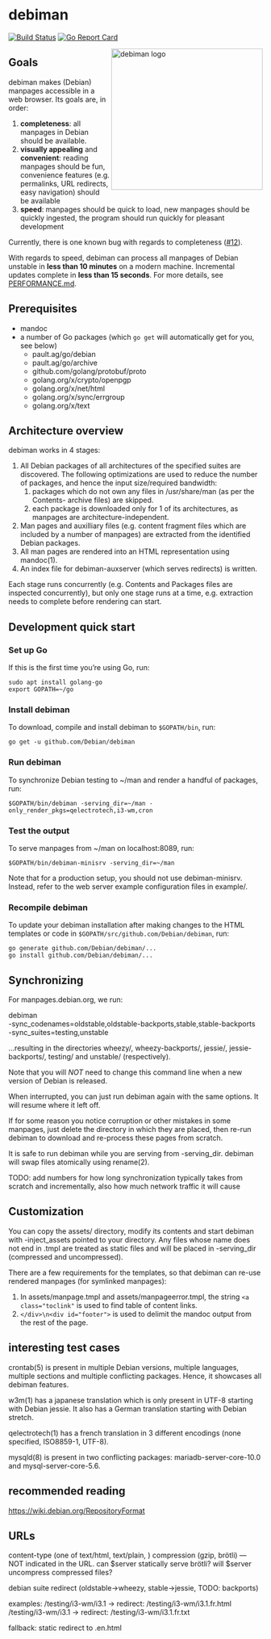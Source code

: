 # debiman

[![Build Status](https://travis-ci.org/Debian/debiman.svg?branch=master)](https://travis-ci.org/Debian/debiman)
[![Go Report Card](https://goreportcard.com/badge/github.com/Debian/debiman)](https://goreportcard.com/report/github.com/Debian/debiman)

<img src="https://debian.github.io/debiman/debiman-logo.svg" width="300" height="280" align="right" alt="debiman logo">

## Goals

debiman makes (Debian) manpages accessible in a web browser. Its goals are, in order:

1. **completeness**: all manpages in Debian should be available.
2. **visually appealing** and **convenient**: reading manpages should be fun, convenience features (e.g. permalinks, URL redirects, easy navigation) should be available
3. **speed**: manpages should be quick to load, new manpages should be quickly ingested, the program should run quickly for pleasant development

Currently, there is one known bug with regards to completeness ([#12](https://github.com/Debian/debiman/issues/12)).

With regards to speed, debiman can process all manpages of Debian unstable in **less than 10 minutes** on a modern machine. Incremental updates complete in **less than 15 seconds**. For more details, see [PERFORMANCE.md](https://github.com/Debian/debiman/blob/master/PERFORMANCE.md).

## Prerequisites

* mandoc
* a number of Go packages (which `go get` will automatically get for you, see below)
    * pault.ag/go/debian
    * pault.ag/go/archive
    * github.com/golang/protobuf/proto
    * golang.org/x/crypto/openpgp
    * golang.org/x/net/html
    * golang.org/x/sync/errgroup
    * golang.org/x/text

## Architecture overview

debiman works in 4 stages:

1. All Debian packages of all architectures of the specified suites are discovered. The following optimizations are used to reduce the number of packages, and hence the input size/required bandwidth:
    1. packages which do not own any files in /usr/share/man (as per the Contents-<arch> archive files) are skipped.
    2. each package is downloaded only for 1 of its architectures, as manpages are architecture-independent.
2. Man pages and auxilliary files (e.g. content fragment files which are included by a number of manpages) are extracted from the identified Debian packages.
3. All man pages are rendered into an HTML representation using mandoc(1).
4. An index file for debiman-auxserver (which serves redirects) is written.

Each stage runs concurrently (e.g. Contents and Packages files are
inspected concurrently), but only one stage runs at a time,
e.g. extraction needs to complete before rendering can start.

## Development quick start

### Set up Go

If this is the first time you’re using Go, run:
```
sudo apt install golang-go
export GOPATH=~/go
```

### Install debiman

To download, compile and install debiman to `$GOPATH/bin`, run:
```
go get -u github.com/Debian/debiman
```

### Run debiman

To synchronize Debian testing to ~/man and render a handful of packages, run:
```
$GOPATH/bin/debiman -serving_dir=~/man -only_render_pkgs=qelectrotech,i3-wm,cron
```

### Test the output

To serve manpages from ~/man on localhost:8089, run:
```
$GOPATH/bin/debiman-minisrv -serving_dir=~/man
```

Note that for a production setup, you should not use debiman-minisrv. Instead,
refer to the web server example configuration files in example/.

### Recompile debiman

To update your debiman installation after making changes to the HTML
templates or code in `$GOPATH/src/github.com/Debian/debiman`, run:
```
go generate github.com/Debian/debiman/...
go install github.com/Debian/debiman/...
```

## Synchronizing

For manpages.debian.org, we run:

  debiman \
    -sync_codenames=oldstable,oldstable-backports,stable,stable-backports \
    -sync_suites=testing,unstable
    
…resulting in the directories wheezy/, wheezy-backports/, jessie/, jessie-backports/, testing/ and unstable/ (respectively).

Note that you will *NOT* need to change this command line when a new version of Debian is released.

When interrupted, you can just run debiman again with the same options. It will resume where it left off.

If for some reason you notice corruption or other mistakes in some manpages, just delete the directory in which they are placed, then re-run debiman to download and re-process these pages from scratch.

It is safe to run debiman while you are serving from -serving_dir. debiman will swap files atomically using rename(2).

TODO: add numbers for how long synchronization typically takes from scratch and incrementally, also how much network traffic it will cause

## Customization

You can copy the assets/ directory, modify its contents and start
debiman with -inject_assets pointed to your directory. Any files whose
name does not end in .tmpl are treated as static files and will be
placed in -serving_dir (compressed and uncompressed).

There are a few requirements for the templates, so that debiman can
re-use rendered manpages (for symlinked manpages):

1. In assets/manpage.tmpl and assets/manpageerror.tmpl, the string `<a
   class="toclink"` is used to find table of content links.
2. `</div>\n<div id="footer">` is used to delimit the mandoc output
   from the rest of the page.

## interesting test cases

crontab(5) is present in multiple Debian versions, multiple languages, multiple sections and multiple conflicting packages. Hence, it showcases all debiman features.

w3m(1) has a japanese translation which is only present in UTF-8 starting with Debian jessie. It also has a German translation starting with Debian stretch.

qelectrotech(1) has a french translation in 3 different encodings (none specified, ISO8859-1, UTF-8).

mysqld(8) is present in two conflicting packages: mariadb-server-core-10.0 and mysql-server-core-5.6.

## recommended reading

https://wiki.debian.org/RepositoryFormat

## URLs

<language>
content-type (one of text/html, text/plain, <raw>)
compression (gzip, brötli) — NOT indicated in the URL. can $server statically serve brötli? will $server uncompress compressed files?

debian suite redirect (oldstable→wheezy, stable→jessie, TODO: backports)

examples:
/testing/i3-wm/i3.1 → redirect: /testing/i3-wm/i3.1.fr.html
/testing/i3-wm/i3.1 → redirect: /testing/i3-wm/i3.1.fr.txt

fallback: static redirect to .en.html
